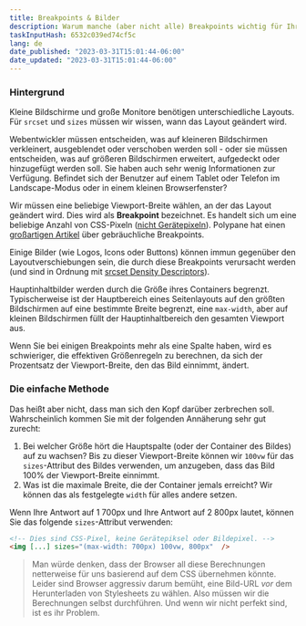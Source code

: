 ```yaml
---
title: Breakpoints & Bilder
description: Warum manche (aber nicht alle) Breakpoints wichtig für Ihre Bilder sind
taskInputHash: 6532c039ed74cf5c
lang: de
date_published: "2023-03-31T15:01:44-06:00"
date_updated: "2023-03-31T15:01:44-06:00"
---
```

### Hintergrund

Kleine Bildschirme und große Monitore benötigen unterschiedliche Layouts. Für `srcset` und `sizes` müssen wir wissen, wann das Layout geändert wird.

Webentwickler müssen entscheiden, was auf kleineren Bildschirmen verkleinert, ausgeblendet oder verschoben werden soll - oder sie müssen entscheiden, was auf größeren Bildschirmen erweitert, aufgedeckt oder hinzugefügt werden soll. Sie haben auch sehr wenig Informationen zur Verfügung. Befindet sich der Benutzer auf einem Tablet oder Telefon im Landscape-Modus oder in einem kleinen Browserfenster?

Wir müssen eine beliebige Viewport-Breite wählen, an der das Layout geändert wird. Dies wird als **Breakpoint** bezeichnet. Es handelt sich um eine beliebige Anzahl von CSS-Pixeln ([nicht Gerätepixeln](/de/pixels-not-pixels)). Polypane hat einen [großartigen Artikel](https://polypane.app/blog/the-breakpoints-we-tested-in-2021-and-the-ones-to-test-in-2022/#the-breakpoints-to-develop-on-in-2023) über gebräuchliche Breakpoints.

Einige Bilder (wie Logos, Icons oder Buttons) können immun gegenüber den Layoutverschiebungen sein, die durch diese Breakpoints verursacht werden (und sind in Ordnung mit [srcset Density Descriptors](/de/density-descriptors)).

Hauptinhaltbilder werden durch die Größe ihres Containers begrenzt. Typischerweise ist der Hauptbereich eines Seitenlayouts auf den größten Bildschirmen auf eine bestimmte Breite begrenzt, eine `max-width`, aber auf kleinen Bildschirmen füllt der Hauptinhaltbereich den gesamten Viewport aus.

Wenn Sie bei einigen Breakpoints mehr als eine Spalte haben, wird es schwieriger, die effektiven Größenregeln zu berechnen, da sich der Prozentsatz der Viewport-Breite, den das Bild einnimmt, ändert.

### Die einfache Methode

Das heißt aber nicht, dass man sich den Kopf darüber zerbrechen soll. Wahrscheinlich kommen Sie mit der folgenden Annäherung sehr gut zurecht:

1. Bei welcher Größe hört die Hauptspalte (oder der Container des Bildes) auf zu wachsen? Bis zu dieser Viewport-Breite können wir `100vw` für das `sizes`-Attribut des Bildes verwenden, um anzugeben, dass das Bild 100% der Viewport-Breite einnimmt.
2. Was ist die maximale Breite, die der Container jemals erreicht? Wir können das als festgelegte `width` für alles andere setzen.

Wenn Ihre Antwort auf 1 700px und Ihre Antwort auf 2 800px lautet, können Sie das folgende `sizes`-Attribut verwenden:

```html
<!-- Dies sind CSS-Pixel, keine Gerätepiksel oder Bildepixel. -->
<img [...] sizes="(max-width: 700px) 100vw, 800px"  />
```



> Man würde denken, dass der Browser all diese Berechnungen netterweise für uns basierend auf dem CSS übernehmen könnte. Leider sind Browser aggressiv darum bemüht, eine Bild-URL *vor* dem Herunterladen von Stylesheets zu wählen. Also müssen wir die Berechnungen selbst durchführen. Und wenn wir nicht perfekt sind, ist es ihr Problem.
